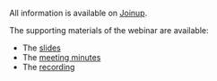 All information is available on [Joinup](https://joinup.ec.europa.eu/collection/semantic-interoperability-community-semic/event/core-vocabularies-revision-webinar-6th-october-2021).

The supporting materials of the webinar are available:
* The [slides](https://joinup.ec.europa.eu/sites/default/files/event/attachment/2021-10/Core%20Vocabularies%20%233%20Webinar_v1.00.pdf)
* The [meeting minutes](https://joinup.ec.europa.eu/sites/default/files/event/attachment/2022-06/Core-Vocs_Webinar%2006102021_MeetingMinutes_v1.01.pdf)
* The [recording](https://www.youtube.com/watch?v=mOWYQbW87VI)
